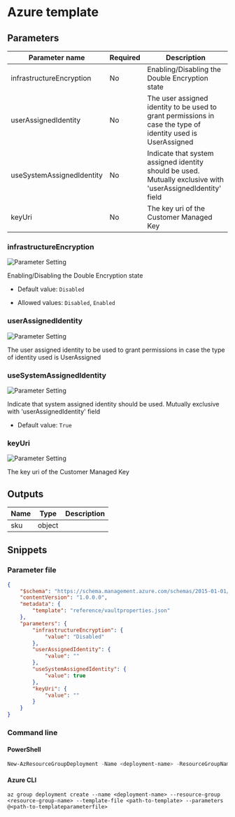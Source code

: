 # Azure template

## Parameters

Parameter name | Required | Description
-------------- | -------- | -----------
infrastructureEncryption | No       | Enabling/Disabling the Double Encryption state
userAssignedIdentity | No       | The user assigned identity to be used to grant permissions in case the type of identity used is UserAssigned
useSystemAssignedIdentity | No       | Indicate that system assigned identity should be used. Mutually exclusive with 'userAssignedIdentity' field
keyUri         | No       | The key uri of the Customer Managed Key

### infrastructureEncryption

![Parameter Setting](https://img.shields.io/badge/parameter-optional-green?style=flat-square)

Enabling/Disabling the Double Encryption state

- Default value: `Disabled`

- Allowed values: `Disabled`, `Enabled`

### userAssignedIdentity

![Parameter Setting](https://img.shields.io/badge/parameter-optional-green?style=flat-square)

The user assigned identity to be used to grant permissions in case the type of identity used is UserAssigned

### useSystemAssignedIdentity

![Parameter Setting](https://img.shields.io/badge/parameter-optional-green?style=flat-square)

Indicate that system assigned identity should be used. Mutually exclusive with 'userAssignedIdentity' field

- Default value: `True`

### keyUri

![Parameter Setting](https://img.shields.io/badge/parameter-optional-green?style=flat-square)

The key uri of the Customer Managed Key

## Outputs

Name | Type | Description
---- | ---- | -----------
sku  | object |

## Snippets

### Parameter file

```json
{
    "$schema": "https://schema.management.azure.com/schemas/2015-01-01/deploymentParameters.json#",
    "contentVersion": "1.0.0.0",
    "metadata": {
        "template": "reference/vaultproperties.json"
    },
    "parameters": {
        "infrastructureEncryption": {
            "value": "Disabled"
        },
        "userAssignedIdentity": {
            "value": ""
        },
        "useSystemAssignedIdentity": {
            "value": true
        },
        "keyUri": {
            "value": ""
        }
    }
}
```

### Command line

#### PowerShell

```powershell
New-AzResourceGroupDeployment -Name <deployment-name> -ResourceGroupName <resource-group-name> -TemplateFile <path-to-template> -TemplateParameterFile <path-to-templateparameter>
```

#### Azure CLI

```text
az group deployment create --name <deployment-name> --resource-group <resource-group-name> --template-file <path-to-template> --parameters @<path-to-templateparameterfile>
```
